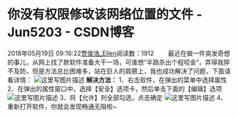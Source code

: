 # 你没有权限修改该网络位置的文件 - Jun5203 - CSDN博客
2018年05月19日 09:16:22[贾俊浩_Ellen](https://me.csdn.net/Ellen5203)阅读数：1912
  最近在做一件突发奇想的事儿，从网上找了款软件准备大干一场，可谁想“半路杀出个程咬金”，弄得我猝不及防，但是方法总比困难多，站在巨人的肩膀上，我也成功解决了问题，下面请看详情：
![这里写图片描述](https://img-blog.csdn.net/20180519091417435?watermark/2/text/aHR0cHM6Ly9ibG9nLmNzZG4ubmV0L0VsbGVuNTIwMw==/font/5a6L5L2T/fontsize/400/fill/I0JBQkFCMA==/dissolve/70)
**解决方法：**
1、右击软件，在弹出的菜单中选择属性
2、在弹出的属性窗口中，选择【安全】选项卡，然后单击下面的【编辑】选项
![这里写图片描述](https://img-blog.csdn.net/2018051909143812?watermark/2/text/aHR0cHM6Ly9ibG9nLmNzZG4ubmV0L0VsbGVuNTIwMw==/font/5a6L5L2T/fontsize/400/fill/I0JBQkFCMA==/dissolve/70)
3、将【允许】列全部勾选，点击确定
![这里写图片描述](https://img-blog.csdn.net/20180519091501649?watermark/2/text/aHR0cHM6Ly9ibG9nLmNzZG4ubmV0L0VsbGVuNTIwMw==/font/5a6L5L2T/fontsize/400/fill/I0JBQkFCMA==/dissolve/70)
4、重新打开软件，你就会发现畅通无阻啦~
